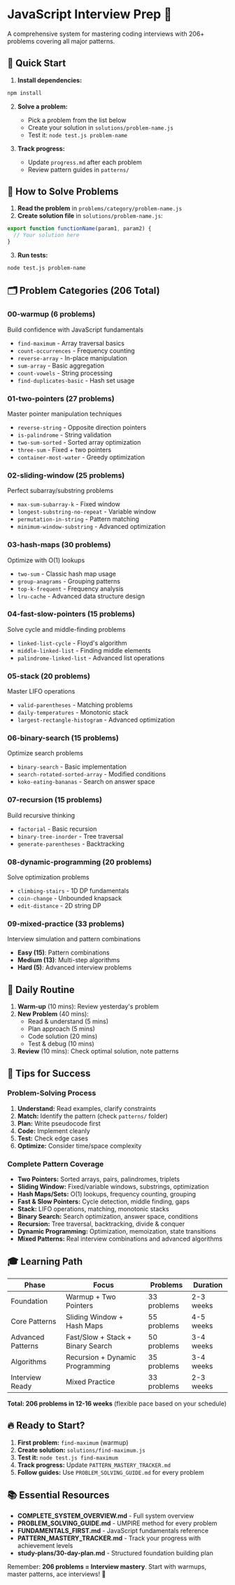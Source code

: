 # JavaScript Interview Prep 🚀

A comprehensive system for mastering coding interviews with 206+ problems covering all major patterns.

## 🎯 Quick Start

1. **Install dependencies:**
```bash
npm install
```

2. **Solve a problem:**
   - Pick a problem from the list below
   - Create your solution in `solutions/problem-name.js`
   - Test it: `node test.js problem-name`

3. **Track progress:**
   - Update `progress.md` after each problem
   - Review pattern guides in `patterns/`

## 📝 How to Solve Problems

1. **Read the problem** in `problems/category/problem-name.js`
2. **Create solution file** in `solutions/problem-name.js`:

```javascript
export function functionName(param1, param2) {
  // Your solution here
}
```

3. **Run tests:**
```bash
node test.js problem-name
```

## 🗂️ Problem Categories (206 Total)

### 00-warmup (6 problems)
Build confidence with JavaScript fundamentals
- `find-maximum` - Array traversal basics
- `count-occurrences` - Frequency counting
- `reverse-array` - In-place manipulation
- `sum-array` - Basic aggregation
- `count-vowels` - String processing
- `find-duplicates-basic` - Hash set usage

### 01-two-pointers (27 problems)
Master pointer manipulation techniques
- `reverse-string` - Opposite direction pointers
- `is-palindrome` - String validation
- `two-sum-sorted` - Sorted array optimization
- `three-sum` - Fixed + two pointers
- `container-most-water` - Greedy optimization

### 02-sliding-window (25 problems)
Perfect subarray/substring problems
- `max-sum-subarray-k` - Fixed window
- `longest-substring-no-repeat` - Variable window
- `permutation-in-string` - Pattern matching
- `minimum-window-substring` - Advanced optimization

### 03-hash-maps (30 problems)
Optimize with O(1) lookups
- `two-sum` - Classic hash map usage
- `group-anagrams` - Grouping patterns
- `top-k-frequent` - Frequency analysis
- `lru-cache` - Advanced data structure design

### 04-fast-slow-pointers (15 problems)
Solve cycle and middle-finding problems
- `linked-list-cycle` - Floyd's algorithm
- `middle-linked-list` - Finding middle elements
- `palindrome-linked-list` - Advanced list operations

### 05-stack (20 problems)
Master LIFO operations
- `valid-parentheses` - Matching problems
- `daily-temperatures` - Monotonic stack
- `largest-rectangle-histogram` - Advanced optimization

### 06-binary-search (15 problems)
Optimize search problems
- `binary-search` - Basic implementation
- `search-rotated-sorted-array` - Modified conditions
- `koko-eating-bananas` - Search on answer space

### 07-recursion (15 problems)
Build recursive thinking
- `factorial` - Basic recursion
- `binary-tree-inorder` - Tree traversal
- `generate-parentheses` - Backtracking

### 08-dynamic-programming (20 problems)
Solve optimization problems
- `climbing-stairs` - 1D DP fundamentals
- `coin-change` - Unbounded knapsack
- `edit-distance` - 2D string DP

### 09-mixed-practice (33 problems)
Interview simulation and pattern combinations
- **Easy (15)**: Pattern combinations
- **Medium (13)**: Multi-step algorithms
- **Hard (5)**: Advanced interview problems

## 🏃 Daily Routine

1. **Warm-up** (10 mins): Review yesterday's problem
2. **New Problem** (40 mins):
   - Read & understand (5 mins)
   - Plan approach (5 mins)
   - Code solution (20 mins)
   - Test & debug (10 mins)
3. **Review** (10 mins): Check optimal solution, note patterns

## 💪 Tips for Success

### Problem-Solving Process
1. **Understand:** Read examples, clarify constraints
2. **Match:** Identify the pattern (check `patterns/` folder)
3. **Plan:** Write pseudocode first
4. **Code:** Implement cleanly
5. **Test:** Check edge cases
6. **Optimize:** Consider time/space complexity

### Complete Pattern Coverage
- **Two Pointers:** Sorted arrays, pairs, palindromes, triplets
- **Sliding Window:** Fixed/variable windows, substrings, optimization
- **Hash Maps/Sets:** O(1) lookups, frequency counting, grouping
- **Fast & Slow Pointers:** Cycle detection, middle finding, gaps
- **Stack:** LIFO operations, matching, monotonic stacks
- **Binary Search:** Search optimization, answer space, conditions
- **Recursion:** Tree traversal, backtracking, divide & conquer
- **Dynamic Programming:** Optimization, memoization, state transitions
- **Mixed Patterns:** Real interview combinations and advanced algorithms

## 🎓 Learning Path

| Phase | Focus | Problems | Duration |
|-------|-------|----------|----------|
| Foundation | Warmup + Two Pointers | 33 problems | 2-3 weeks |
| Core Patterns | Sliding Window + Hash Maps | 55 problems | 4-5 weeks |
| Advanced Patterns | Fast/Slow + Stack + Binary Search | 50 problems | 3-4 weeks |
| Algorithms | Recursion + Dynamic Programming | 35 problems | 3-4 weeks |
| Interview Ready | Mixed Practice | 33 problems | 2-3 weeks |

**Total: 206 problems in 12-16 weeks** (flexible pace based on your schedule)

## 🔥 Ready to Start?

1. **First problem:** `find-maximum` (warmup)
2. **Create solution:** `solutions/find-maximum.js`
3. **Test it:** `node test.js find-maximum`
4. **Track progress:** Update `PATTERN_MASTERY_TRACKER.md`
5. **Follow guides:** Use `PROBLEM_SOLVING_GUIDE.md` for every problem

## 📚 Essential Resources

- **COMPLETE_SYSTEM_OVERVIEW.md** - Full system overview
- **PROBLEM_SOLVING_GUIDE.md** - UMPIRE method for every problem
- **FUNDAMENTALS_FIRST.md** - JavaScript fundamentals reference
- **PATTERN_MASTERY_TRACKER.md** - Track your progress with achievement levels
- **study-plans/30-day-plan.md** - Structured foundation building plan

Remember: **206 problems = Interview mastery**. Start with warmups, master patterns, ace interviews! 🚀